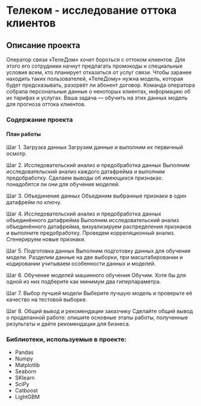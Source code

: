 
# Телеком - исследование оттока клиентов
## Описание проекта
Оператор связи «ТелеДом» хочет бороться с оттоком клиентов. Для этого его сотрудники начнут предлагать промокоды и специальные условия всем, кто планирует отказаться от услуг связи. Чтобы заранее находить таких пользователей, «ТелеДому» нужна модель, которая будет предсказывать, разорвёт ли абонент договор. Команда оператора собрала персональные данные о некоторых клиентах, информацию об их тарифах и услугах. Ваша задача — обучить на этих данных модель для прогноза оттока клиентов.

### Содержание проекта 
#### План работы
Шаг 1. Загрузка данных
Загрузим данные и выполним их первичный осмотр.

Шаг 2. Исследовательский анализ и предобработка данных
Выполним исследовательский анализ каждого датафрейма и выполним предобработку. Сделаем выводы об имеющихся признаках: понадобятся ли они для обучения моделей.

Шаг 3. Объединение данных
Объединим выбранные признаки в один датафрейм по ключу.

Шаг 4. Исследовательский анализ и предобработка данных объединённого датафрейма
Выполним исследовательский анализ объединённого датафрейма, визуализируем распределения признаков и выполните предобработку. Проведем корреляционный анализ. Сгенерируем новые признаки.

Шаг 5. Подготовка данных
Выполним подготовку данных для обучения модели. Разделим данные на две выборки, при масштабировании и кодировании учитываем особенности данных и моделей.

Шаг 6. Обучение моделей машинного обучения
Обучим. Хотя бы для одной из них подберите как минимум два гиперпараметра.

Шаг 7. Выбор лучшей модели
Выберите лучшую модель и проверьте её качество на тестовой выборке.

Шаг 8. Общий вывод и рекомендации заказчику
Сделайте общий вывод о проделанной работе: опишите основные этапы работы, полученные результаты и дайте рекомендации для бизнеса.

### Библиотеки, используемые в проекте:
- Pandas
- Numpy 
- Matplotlib
- Seaborn 
- SKlearn
- SciPy 
- Catboost
- LightGBM
